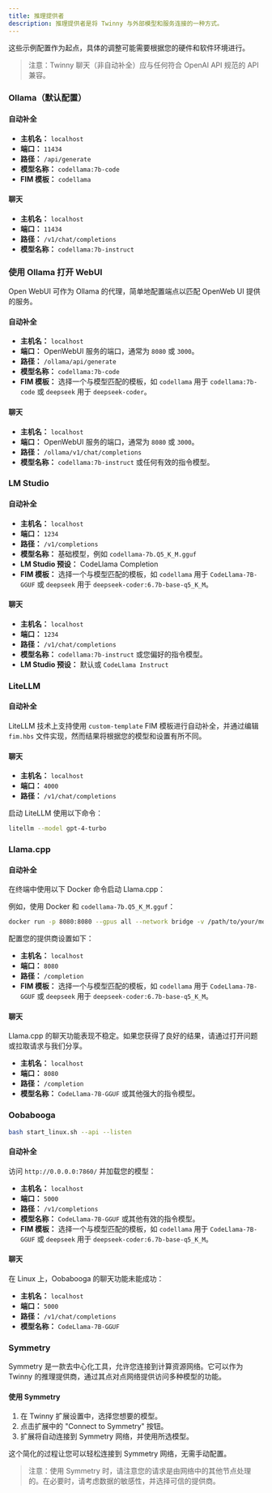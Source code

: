 ```yaml
---
title: 推理提供者  
description: 推理提供者是将 Twinny 与外部模型和服务连接的一种方式。  
---
```


这些示例配置作为起点，具体的调整可能需要根据您的硬件和软件环境进行。


> 注意：Twinny 聊天（非自动补全）应与任何符合 OpenAI API 规范的 API 兼容。


### Ollama（默认配置）

#### 自动补全

- **主机名：** `localhost`
- **端口：** `11434`
- **路径：** `/api/generate`
- **模型名称：** `codellama:7b-code`
- **FIM 模板：** `codellama`

#### 聊天

- **主机名：** `localhost`
- **端口：** `11434`
- **路径：** `/v1/chat/completions`
- **模型名称：** `codellama:7b-instruct` 

### 使用 Ollama 打开 WebUI

Open WebUI 可作为 Ollama 的代理，简单地配置端点以匹配 OpenWeb UI 提供的服务。

#### 自动补全

- **主机名：** `localhost`
- **端口：** OpenWebUI 服务的端口，通常为 `8080` 或 `3000`。
- **路径：** `/ollama/api/generate`
- **模型名称：** `codellama:7b-code`
- **FIM 模板：** 选择一个与模型匹配的模板，如 `codellama` 用于 `codellama:7b-code` 或 `deepseek` 用于 `deepseek-coder`。

#### 聊天

- **主机名：** `localhost`
- **端口：** OpenWebUI 服务的端口，通常为 `8080` 或 `3000`。
- **路径：** `/ollama/v1/chat/completions`
- **模型名称：** `codellama:7b-instruct` 或任何有效的指令模型。

### LM Studio

#### 自动补全

- **主机名：** `localhost`
- **端口：** `1234`
- **路径：** `/v1/completions`
- **模型名称：** 基础模型，例如 `codellama-7b.Q5_K_M.gguf`
- **LM Studio 预设：** CodeLlama Completion
- **FIM 模板：** 选择一个与模型匹配的模板，如 `codellama` 用于 `CodeLlama-7B-GGUF` 或 `deepseek` 用于 `deepseek-coder:6.7b-base-q5_K_M`。

#### 聊天

- **主机名：** `localhost`
- **端口：** `1234`
- **路径：** `/v1/chat/completions`
- **模型名称：** `codellama:7b-instruct` 或您偏好的指令模型。
- **LM Studio 预设：** 默认或 `CodeLlama Instruct`

### LiteLLM

#### 自动补全

LiteLLM 技术上支持使用 `custom-template` FIM 模板进行自动补全，并通过编辑 `fim.hbs` 文件实现，然而结果将根据您的模型和设置有所不同。

#### 聊天

- **主机名：** `localhost`
- **端口：** `4000`
- **路径：** `/v1/chat/completions`

启动 LiteLLM 使用以下命令：

```bash
litellm --model gpt-4-turbo
```

### Llama.cpp

#### 自动补全

在终端中使用以下 Docker 命令启动 Llama.cpp：

例如，使用 Docker 和 `codellama-7b.Q5_K_M.gguf`：

```bash
docker run -p 8080:8080 --gpus all --network bridge -v /path/to/your/models:/models local/llama.cpp:full-cuda --server -m /models/codellama-7b.Q5_K_M.gguf -c 2048 -ngl 43 -mg 1 --port 8080 --host 0.0.0.0
```

配置您的提供商设置如下：

- **主机名：** `localhost`
- **端口：** `8080`
- **路径：** `/completion`
- **FIM 模板：** 选择一个与模型匹配的模板，如 `codellama` 用于 `CodeLlama-7B-GGUF` 或 `deepseek` 用于 `deepseek-coder:6.7b-base-q5_K_M`。

#### 聊天

Llama.cpp 的聊天功能表现不稳定。如果您获得了良好的结果，请通过打开问题或拉取请求与我们分享。

- **主机名：** `localhost`
- **端口：** `8080`
- **路径：** `/completion`
- **模型名称：** `CodeLlama-7B-GGUF` 或其他强大的指令模型。


### Oobabooga

```bash
bash start_linux.sh --api --listen
```

#### 自动补全

访问 `http://0.0.0.0:7860/` 并加载您的模型：

- **主机名：** `localhost`
- **端口：** `5000`
- **路径：** `/v1/completions`
- **模型名称：** `CodeLlama-7B-GGUF` 或其他有效的指令模型。
- **FIM 模板：** 选择一个与模型匹配的模板，如 `codellama` 用于 `CodeLlama-7B-GGUF` 或 `deepseek` 用于 `deepseek-coder:6.7b-base-q5_K_M`。

#### 聊天

在 Linux 上，Oobabooga 的聊天功能未能成功：

- **主机名：** `localhost`
- **端口：** `5000`
- **路径：** `/v1/chat/completions`
- **模型名称：** `CodeLlama-7B-GGUF`

### Symmetry

Symmetry 是一款去中心化工具，允许您连接到计算资源网络。它可以作为 Twinny 的推理提供商，通过其点对点网络提供访问多种模型的功能。

#### 使用 Symmetry

1. 在 Twinny 扩展设置中，选择您想要的模型。
2. 点击扩展中的 "Connect to Symmetry" 按钮。
3. 扩展将自动连接到 Symmetry 网络，并使用所选模型。

这个简化的过程让您可以轻松连接到 Symmetry 网络，无需手动配置。

> 注意：使用 Symmetry 时，请注意您的请求是由网络中的其他节点处理的。在必要时，请考虑数据的敏感性，并选择可信的提供商。